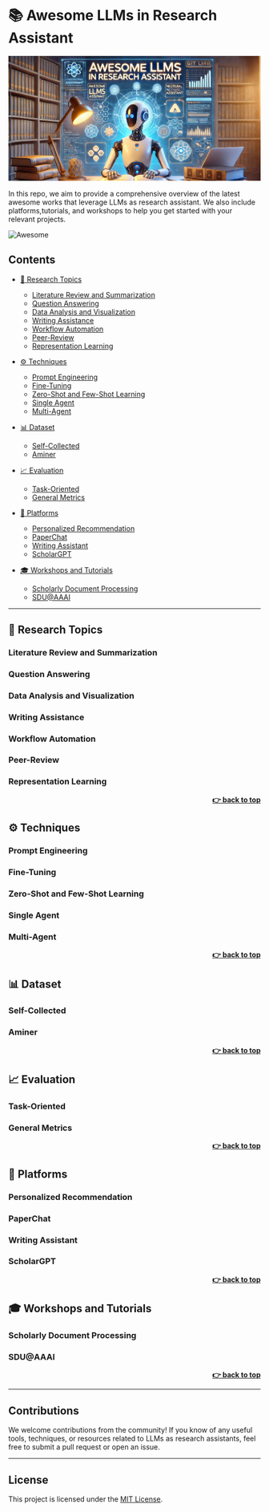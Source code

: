 # 📚 Awesome LLMs in Research Assistant

![](./img/logo.png)

In this repo, we aim to provide a comprehensive overview of the latest awesome works that leverage LLMs as research assistant. We also include platforms,tutorials, and workshops to help you get started with your relevant projects.


![Awesome](https://img.shields.io/badge/Awesome-LLMs%20in%20Research%20Assistant-blue) 


## Contents

- [📄 Research Topics](#-research-topics)
    - [Literature Review and Summarization](#literature-review-and-summarization)   
    - [Question Answering](#question-answering)   
    - [Data Analysis and Visualization](#data-analysis-and-visualization)  
    - [Writing Assistance](#writing-assistance)   
    - [Workflow Automation](#workflow-automation) 
    - [Peer-Review](#peer-review)
    - [Representation Learning](#representation-learning)

- [⚙️ Techniques](#️-techniques)
    - [Prompt Engineering](#prompt-engineering)   
    - [Fine-Tuning](#fine-tuning)   
    - [Zero-Shot and Few-Shot Learning](#zero-shot-and-few-shot-learning)  
    - [Single Agent](#single-agent)   
    - [Multi-Agent](#multi-agent)  

- [📊 Dataset](#-dataset)  
    - [Self-Collected](#self-collected)   
    - [Aminer](#aminer)   

- [📈 Evaluation](#-evaluation)  
    - [Task-Oriented](#task-oriented)  
    - [General Metrics](#general-metrics)  

- [🔧 Platforms](#-platforms)  
    - [Personalized Recommendation](#personalized-recommendation)  
    - [PaperChat](#paperchat)    
    - [Writing Assistant](#writing-assistant)   
    - [ScholarGPT](#scholargpt)

- [🎓 Workshops and Tutorials](#-workshops-and-tutorials)  
    - [Scholarly Document Processing](#scidoca)
    - [SDU@AAAI](#sdu)
---

## 📄 Research Topics

### Literature Review and Summarization

### Question Answering


### Data Analysis and Visualization


### Writing Assistance


### Workflow Automation


### Peer-Review


### Representation Learning

<div align="right">
    <b><a href="#Contents">👉 back to top</a></b>
</div>

## ⚙️ Techniques

### Prompt Engineering


### Fine-Tuning



### Zero-Shot and Few-Shot Learning


### Single Agent


### Multi-Agent

<div align="right">
    <b><a href="#Contents">👉 back to top</a></b>
</div>

## 📊 Dataset

### Self-Collected


### Aminer

<div align="right">
    <b><a href="#Contents">👉 back to top</a></b>
</div>

## 📈 Evaluation

### Task-Oriented


### General Metrics

<div align="right">
    <b><a href="#Contents">👉 back to top</a></b>
</div>

## 🔧 Platforms

### Personalized Recommendation


### PaperChat


### Writing Assistant


### ScholarGPT

<div align="right">
    <b><a href="#Contents">👉 back to top</a></b>
</div>

## 🎓 Workshops and Tutorials

### Scholarly Document Processing


### SDU@AAAI

<div align="right">
    <b><a href="#Contents">👉 back to top</a></b>
</div>

---

## Contributions

We welcome contributions from the community! If you know of any useful tools, techniques, or resources related to LLMs as research assistants, feel free to submit a pull request or open an issue.

---

## License

This project is licensed under the [MIT License](LICENSE).